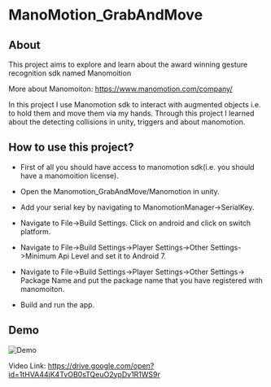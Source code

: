 # ManoMotion_GrabAndMove

## About

This project aims to explore and learn about the  award winning gesture recognition sdk named Manomoition

More about Manomoiton: https://www.manomotion.com/company/

In this project I use Manomotion sdk to interact with augmented objects i.e. to hold them and move them via my hands. Through this project I learned about the detecting collisions in unity, triggers and about manomotion.

## How to use this project?

 * First of all you should have access to manomotion sdk(i.e. you should have a manomoition license).
 
 * Open the Manomotion_GrabAndMove/Manomotion in unity.
 
 * Add your serial key by navigating to ManomotionManager->SerialKey.
 
 * Navigate to File->Build Settings. Click on android and click on switch platform.
 
 * Navigate to File->Build Settings->Player Settings->Other Settings->Minimum Api Level and set it to Android 7.
 
 * Navigate to File->Build Settings->Player Settings->Other Settings-> Package Name and put the package name that you have registered with manomoiton.
 
 * Build and run the app.
 
 
 ## Demo
 
 ![Demo](https://media.giphy.com/media/BcfhQ1gCM12XtYxMHL/giphy.gif)
 
 Video Link:
 https://drive.google.com/open?id=1tHVA44jK4TvOB0sTQeuO2ypDv1R1WS9r
 

